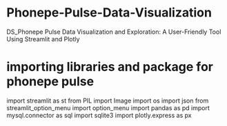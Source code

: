 # Phonepe-Pulse-Data-Visualization
DS_Phonepe Pulse Data Visualization and Exploration: A User-Friendly Tool Using Streamlit and Plotly

# importing libraries and package for phonepe pulse
import streamlit as st
from PIL import Image
import os
import json
from streamlit_option_menu import option_menu
import pandas as pd
import mysql.connector as sql 
import sqlite3
import plotly.express as px
